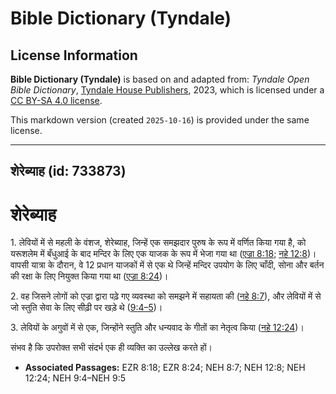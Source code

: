 # Bible Dictionary (Tyndale)

## License Information

**Bible Dictionary (Tyndale)** is based on and adapted from: _Tyndale Open Bible Dictionary_, [Tyndale House Publishers](https://tyndaleopenresources.com/), 2023, which is licensed under a [CC BY-SA 4.0 license](https://creativecommons.org/licenses/by-sa/4.0/legalcode.en).

This markdown version (created `2025-10-16`) is provided under the same license.



--------------------------------

## शेरेब्याह (id: 733873)

शेरेब्याह
=========

1\. लेवियों में से महली के वंशज, शेरेब्याह, जिन्हें एक समझदार पुरुष के रूप में वर्णित किया गया है, को यरूशलेम में बँधुआई के बाद मन्दिर के लिए एक याजक के रूप में भेजा गया था ([एज्रा 8:18](https://ref.ly/Ezra8:18); [नहे 12:8](https://ref.ly/Neh12:8))। वापसी यात्रा के दौरान, वे 12 प्रधान याजकों में से एक थे जिन्हें मन्दिर उपयोग के लिए चाँदी, सोना और बर्तन की रक्षा के लिए नियुक्त किया गया था ([एज्रा 8:24](https://ref.ly/Ezra8:24))।

2\. वह जिसने लोगों को एज्रा द्वारा पढ़े गए व्यवस्था को समझने में सहायता की ([नहे 8:7](https://ref.ly/Neh8:7)), और लेवियों में से जो स्तुति सेवा के लिए सीढ़ी पर खड़े थे ([9:4–5](https://ref.ly/Neh9:4-Neh9:5))।

3\. लेवियों के अगुवों में से एक, जिन्होंने स्तुति और धन्यवाद के गीतों का नेतृत्व किया ([नहे 12:24](https://ref.ly/Neh12:24))।

संभव है कि उपरोक्त सभी संदर्भ एक ही व्यक्ति का उल्लेख करते हों।

* **Associated Passages:** EZR 8:18; EZR 8:24; NEH 8:7; NEH 12:8; NEH 12:24; NEH 9:4–NEH 9:5

